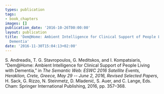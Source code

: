 ```yaml
---
types: publication
tags:
- book_chapters
images: []
publication_date: '2016-10-26T00:00:00'
layout: publication
title: 'Dem@Home: Ambient Intelligence for Clinical Support of People Living with
  Dementia'
date: '2016-11-30T15:04:13+02:00'
---
```

<p>S. Andreadis, T. G. Stavropoulos, G. Meditskos, and I. Kompatsiaris, “Dem@Home: Ambient Intelligence for Clinical Support of People Living with Dementia,” in <em>The Semantic Web: ESWC 2016 Satellite Events, Heraklion, Crete, Greece, May 29 -- June 2, 2016, Revised Selected Papers</em>, H. Sack, G. Rizzo, N. Steinmetz, D. Mladenić, S. Auer, and C. Lange, Eds. Cham: Springer International Publishing, 2016, pp. 357–368.</p>

